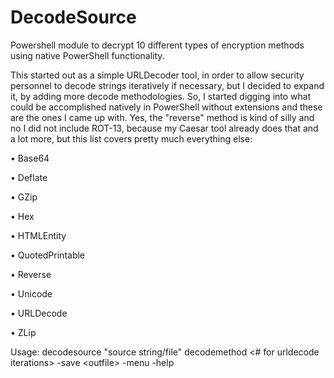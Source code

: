 # DecodeSource
Powershell module to decrypt 10 different types of encryption methods using native PowerShell functionality.

This started out as a simple URLDecoder tool, in order to allow security personnel to decode strings iteratively if necessary, but I decided to expand it, by adding more decode methodologies. So, I started digging into what could be accomplished natively in PowerShell without extensions and these are the ones I came up with. Yes, the "reverse" method is kind of silly and no I did not include ROT-13, because my Caesar tool already does that and a lot more, but this list covers pretty much everything else:

• Base64

• Deflate

• GZip

• Hex

• HTMLEntity

• QuotedPrintable

• Reverse

• Unicode

• URLDecode

• ZLip

Usage: decodesource "source string/file" decodemethod \<# for urldecode iterations\> -save \<outfile\> -menu -help
